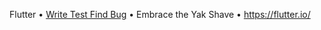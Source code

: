 Flutter • [Write Test Find Bug](https://github.com/flutter/flutter/wiki/Style-guide-for-Flutter-repo#write-test-find-bug) • Embrace the Yak Shave • https://flutter.io/